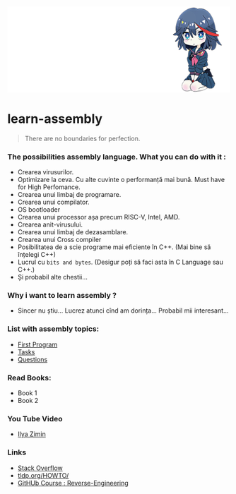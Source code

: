 
![image](img/samurai.png)

# learn-assembly
> There are no boundaries for perfection.

### The possibilities assembly language. What you can do with it :
* Crearea virusurilor.
* Optimizare la ceva. Cu alte cuvinte o performanță mai bună. Must have for High Perfomance.
* Crearea unui limbaj de programare.
* Crearea unui compilator.
* OS bootloader
* Crearea unui processor așa precum RISC-V, Intel, AMD.
* Crearea anit-virusului.
* Crearea unui limbaj de dezasamblare.
* Crearea unui Cross compiler
* Posibilitatea de a scie programe mai eficiente în C++. (Mai bine să înțelegi C++) 
* Lucrul cu `bits and bytes`. (Desigur poți să faci asta în C Language sau C++.)
* Și probabil alte chestii...

### Why i want to learn assembly ?  
* Sincer nu știu... Lucrez atunci cînd am dorința... Probabil mii interesant...

### List with assembly topics:
* [First Program](md/HELLO_WORLD.md)
* [Tasks](md/TASKS.md)
* [Questions](md/QUESTIONS.md)

### Read Books:
* Book 1
* Book 2

### You Tube Video
* [Ilya Zimin](https://www.youtube.com/watch?v=T7h4siKcpbc&t=44s)

### Links
* [Stack Overflow](https://stackoverflow.com/questions/1360279/learning-assembly)
* [tldp.org/HOWTO/](https://tldp.org/HOWTO/Assembly-HOWTO/index.html)
* [GitHUb Course : Reverse-Engineering](https://github.com/mytechnotalent/Reverse-Engineering)
